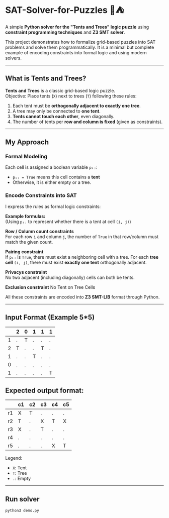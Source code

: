 # SAT-Solver-for-Puzzles 🎄⛺️

A simple **Python solver for the "Tents and Trees" logic puzzle** using **constraint programming techniques** and **Z3 SMT solver**.

This project demonstrates how to formalize grid-based puzzles into SAT problems and solve them programmatically. It is a minimal but complete example of encoding constraints into formal logic and using modern solvers.

---

## What is Tents and Trees?

**Tents and Trees** is a classic grid-based logic puzzle.  
Objective: Place tents (`X`) next to trees (`T`) following these rules:
1. Each tent must be **orthogonally adjacent to exactly one tree**.
2. A tree may only be connected to **one tent**.
3. **Tents cannot touch each other**, even diagonally.
4. The number of tents per **row and column is fixed** (given as constraints).

---

## My Approach

### Formal Modeling
Each cell is assigned a boolean variable `pᵢⱼ`:
- `pᵢⱼ = True` means this cell contains a **tent**
- Otherwise, it is either empty or a tree.

### Encode Constraints into SAT
I express the rules as formal logic constraints:

**Example formulas:**  
(Using `pᵢⱼ` to represent whether there is a tent at cell `(i, j)`)

**Row / Column count constraints**  
For each row `i` and column `j`, the number of `True` in that row/column must match the given count.

**Pairing constraint**  
If `pᵢⱼ` is `True`, there must exist a neighboring cell with a tree.
For each **tree cell** `(i, j)`, there must exist **exactly one tent** orthogonally adjacent.

**Privacys constraint**  
No two adjacent (including diagonally) cells can both be tents.

**Exclusion constraint**
No Tent on Tree Cells

All these constraints are encoded into **Z3 SMT-LIB** format through Python.

---

## Input Format (Example 5*5)

|     | 2  | 0  | 1  | 1  | 1  |
|-----|----|----|----|----|----|
| 1 | .  | T  | .  | .  | .  |
| 2 | T  | .  | .  | T  | .  |
| 1 | .  | .  | T  | .  | .  |
| 0 | .  | .  | .  | .  | .  |
| 1 | .  | .  | .  | .  | T  |


## Expected output format:

|     | c1  | c2  | c3  | c4  | c5  |
|-----|----|----|----|----|----|
| r1 | X  | T  | .  | .  | .  |
| r2 | T  | .  | X  | T  | X  |
| r3 | X  | .  | T  | .  | .  |
| r4 | .  | .  | .  | .  | .  |
| r5 | .  | .  | .  | X  | T  |

Legend:
- `X`: Tent
- `T`: Tree
- `.`: Empty

---

## Run solver
```bash
python3 demo.py


